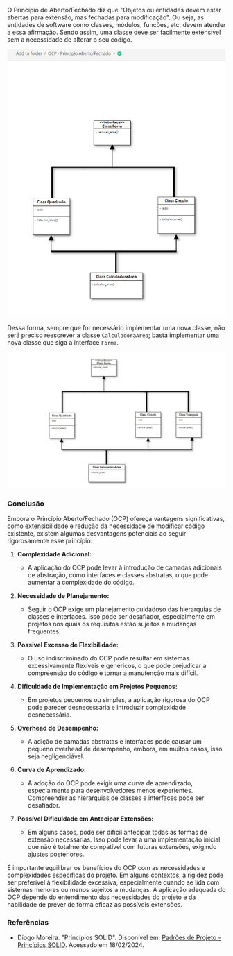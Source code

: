 O Princípio de Aberto/Fechado diz que "Objetos ou entidades devem estar abertas para extensão, mas fechadas para modificação".
Ou seja, as entidades de software como classes, módulos, funções, etc, devem atender a essa afirmação. Sendo assim, uma classe deve ser facilmente extensível sem a necessidade de alterar o seu código.

![Diagrama OCP 1](OCP_principio_berto_e_fechado_1.png)



Dessa forma, sempre que for necessário implementar uma nova classe, não será preciso reescrever a classe `CalculadoraArea`; basta implementar uma nova classe que siga a interface `Forma`.

![Diagrama OCP 2](OCP_principio_berto_e_fechado_2.png)

### Conclusão
Embora o Princípio Aberto/Fechado (OCP) ofereça vantagens significativas, como extensibilidade e redução da necessidade de modificar código existente, existem algumas desvantagens potenciais ao seguir rigorosamente esse princípio:

1. **Complexidade Adicional:**
   - A aplicação do OCP pode levar à introdução de camadas adicionais de abstração, como interfaces e classes abstratas, o que pode aumentar a complexidade do código.

2. **Necessidade de Planejamento:**
   - Seguir o OCP exige um planejamento cuidadoso das hierarquias de classes e interfaces. Isso pode ser desafiador, especialmente em projetos nos quais os requisitos estão sujeitos a mudanças frequentes.

3. **Possível Excesso de Flexibilidade:**
   - O uso indiscriminado do OCP pode resultar em sistemas excessivamente flexíveis e genéricos, o que pode prejudicar a compreensão do código e tornar a manutenção mais difícil.

4. **Dificuldade de Implementação em Projetos Pequenos:**
   - Em projetos pequenos ou simples, a aplicação rigorosa do OCP pode parecer desnecessária e introduzir complexidade desnecessária.

5. **Overhead de Desempenho:**
   - A adição de camadas abstratas e interfaces pode causar um pequeno overhead de desempenho, embora, em muitos casos, isso seja negligenciável.

6. **Curva de Aprendizado:**
   - A adoção do OCP pode exigir uma curva de aprendizado, especialmente para desenvolvedores menos experientes. Compreender as hierarquias de classes e interfaces pode ser desafiador.

7. **Possível Dificuldade em Antecipar Extensões:**
   - Em alguns casos, pode ser difícil antecipar todas as formas de extensão necessárias. Isso pode levar a uma implementação inicial que não é totalmente compatível com futuras extensões, exigindo ajustes posteriores.

É importante equilibrar os benefícios do OCP com as necessidades e complexidades específicas do projeto. Em alguns contextos, a rigidez pode ser preferível à flexibilidade excessiva, especialmente quando se lida com sistemas menores ou menos sujeitos a mudanças. A aplicação adequada do OCP depende do entendimento das necessidades do projeto e da habilidade de prever de forma eficaz as possíveis extensões.

### Referências
- Diogo Moreira. "Princípios SOLID". Disponível em: [Padrões de Projeto - Princípios SOLID](https://diogomoreira.gitbook.io/padroes-de-projeto/principios-solid/principios-solid). Acessado em 18/02/2024.